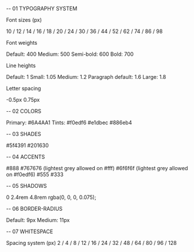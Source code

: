 -- 01 TYPOGRAPHY SYSTEM

Font sizes (px)

10 / 12 / 14 / 16 / 18 / 20 / 24 / 30 / 36 / 44 / 52 / 62 / 74 / 86 / 98

Font weights

Default: 400
Medium: 500
Semi-bold: 600
Bold: 700

Line heights

Default: 1
Small: 1.05
Medium: 1.2
Paragraph default: 1.6
Large: 1.8

Letter spacing

-0.5px
0.75px

-- 02 COLORS

Primary: #6A4AA1
Tints:
#f0edf6
#e1dbec
#886eb4

-- 03 SHADES

#5f4391
#201630

-- 04 ACCENTS

#888
#767676 (lightest grey allowed on #fff)
#6f6f6f (lightest grey allowed on #f0edf6)
#555
#333

-- 05 SHADOWS

0 2.4rem 4.8rem rgba(0, 0, 0, 0.075);

-- 06 BORDER-RADIUS

Default: 9px
Medium: 11px

-- 07 WHITESPACE

Spacing system (px)
2 / 4 / 8 / 12 / 16 / 24 / 32 / 48 / 64 / 80 / 96 / 128
